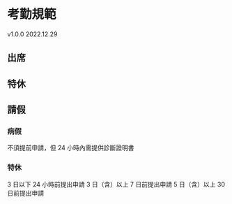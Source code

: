 # 考勤規範
v1.0.0 2022.12.29

## 出席

## 特休

## 請假
### 病假
不須提前申請，但 24 小時內需提供診斷證明書

### 特休
3 日以下 24 小時前提出申請
3 日（含）以上 7 日前提出申請
5 日（含）以上 30 日前提出申請
